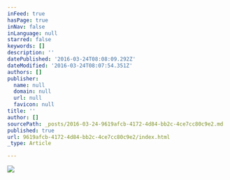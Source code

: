 ```yaml
---
inFeed: true
hasPage: true
inNav: false
inLanguage: null
starred: false
keywords: []
description: ''
datePublished: '2016-03-24T08:08:09.292Z'
dateModified: '2016-03-24T08:07:54.351Z'
authors: []
publisher:
  name: null
  domain: null
  url: null
  favicon: null
title: ''
author: []
sourcePath: _posts/2016-03-24-9619afcb-4172-4d84-bb2c-4ce7cc80c9e2.md
published: true
url: 9619afcb-4172-4d84-bb2c-4ce7cc80c9e2/index.html
_type: Article

---
```

![](https://the-grid-user-content.s3-us-west-2.amazonaws.com/1287ad5f-8878-4452-a82e-8fc7e4e4bb85.png)